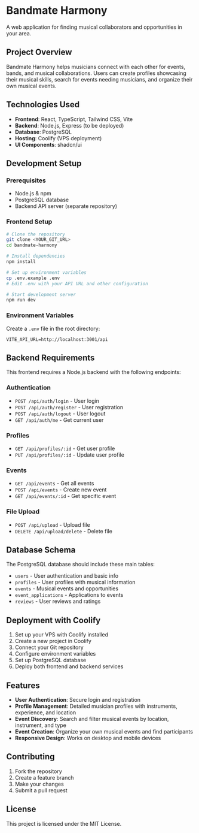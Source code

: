 
# Bandmate Harmony

A web application for finding musical collaborators and opportunities in your area.

## Project Overview

Bandmate Harmony helps musicians connect with each other for events, bands, and musical collaborations. Users can create profiles showcasing their musical skills, search for events needing musicians, and organize their own musical events.

## Technologies Used

- **Frontend**: React, TypeScript, Tailwind CSS, Vite
- **Backend**: Node.js, Express (to be deployed)
- **Database**: PostgreSQL
- **Hosting**: Coolify (VPS deployment)
- **UI Components**: shadcn/ui

## Development Setup

### Prerequisites

- Node.js & npm
- PostgreSQL database
- Backend API server (separate repository)

### Frontend Setup

```sh
# Clone the repository
git clone <YOUR_GIT_URL>
cd bandmate-harmony

# Install dependencies
npm install

# Set up environment variables
cp .env.example .env
# Edit .env with your API URL and other configuration

# Start development server
npm run dev
```

### Environment Variables

Create a `.env` file in the root directory:

```env
VITE_API_URL=http://localhost:3001/api
```

## Backend Requirements

This frontend requires a Node.js backend with the following endpoints:

### Authentication
- `POST /api/auth/login` - User login
- `POST /api/auth/register` - User registration  
- `POST /api/auth/logout` - User logout
- `GET /api/auth/me` - Get current user

### Profiles
- `GET /api/profiles/:id` - Get user profile
- `PUT /api/profiles/:id` - Update user profile

### Events
- `GET /api/events` - Get all events
- `POST /api/events` - Create new event
- `GET /api/events/:id` - Get specific event

### File Upload
- `POST /api/upload` - Upload file
- `DELETE /api/upload/delete` - Delete file

## Database Schema

The PostgreSQL database should include these main tables:

- `users` - User authentication and basic info
- `profiles` - User profiles with musical information
- `events` - Musical events and opportunities
- `event_applications` - Applications to events
- `reviews` - User reviews and ratings

## Deployment with Coolify

1. Set up your VPS with Coolify installed
2. Create a new project in Coolify
3. Connect your Git repository
4. Configure environment variables
5. Set up PostgreSQL database
6. Deploy both frontend and backend services

## Features

- **User Authentication**: Secure login and registration
- **Profile Management**: Detailed musician profiles with instruments, experience, and location
- **Event Discovery**: Search and filter musical events by location, instrument, and type
- **Event Creation**: Organize your own musical events and find participants
- **Responsive Design**: Works on desktop and mobile devices

## Contributing

1. Fork the repository
2. Create a feature branch
3. Make your changes
4. Submit a pull request

## License

This project is licensed under the MIT License.
